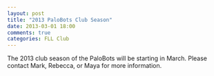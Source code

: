 ```yaml
---
layout: post
title: "2013 PaloBots Club Season"
date: 2013-03-01 18:00
comments: true
categories: FLL Club
---
```


The 2013 club season of the PaloBots will be starting in March.  Please contact Mark, Rebecca, or Maya for
more information.

<!-- more -->






